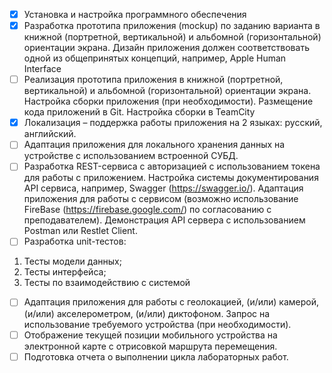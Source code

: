 - [x] Установка и настройка программного обеспечения
- [x] Разработка прототипа приложения (mockup) по заданию варианта в книжной (портретной,
вертикальной) и альбомной (горизонтальной) ориентации экрана. Дизайн приложения
должен соответствовать одной из общепринятых концепций, например, Apple Human
Interface  
- [ ] Реализация прототипа приложения в книжной (портретной, вертикальной) и альбомной
(горизонтальной) ориентации экрана. Настройка сборки приложения (при
необходимости). Размещение кода приложений в Git. Настройка сборки в TeamCity
- [x] Локализация – поддержка работы приложения на 2 языках: русский, английский.
- [ ] Адаптация приложения для локального хранения данных на устройстве с использованием
встроенной СУБД.
- [ ] Разработка REST-сервиса с авторизацией с использованием токена для работы с
приложением. Настройка системы документирования API сервиса, например, Swagger
(https://swagger.io/). Адаптация приложения для работы с сервисом (возможно
использование FireBase (https://firebase.google.com/) по согласованию с преподавателем).
Демонстрация API сервера с использованием Postman или Restlet Client.
- [ ] Разработка unit-тестов:
1. Тесты модели данных;
1. Тесты интерфейса;
1. Тесты по взаимодействию с системой
- [ ] Адаптация приложения для работы с геолокацией, (и/или) камерой, (и/или)
акселерометром, (и/или) диктофоном. Запрос на использование требуемого устройства
(при необходимости).
- [ ] Отображение текущей позиции мобильного устройства на электронной карте с
отрисовкой маршрута перемещения.
- [ ] Подготовка отчета о выполнении цикла лабораторных работ.
